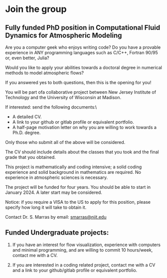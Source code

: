 # Join the group

## Fully funded PhD position in Computational Fluid Dynamics for Atmospheric Modeling
Are you a computer geek who enjoys writing code? Do you have a provable experience in ANY programming languages such as C/C++, Fortran 90/95 or, even better, Julia?

Would you like to apply your abilities towards a doctoral degree in numerical methods to model atmospheric flows?

If you answered yes to both questions, then this is the opening for you!

You will be part ofa collaborative project between New Jersey Institute of Technology and the University of Wisconsin at Madison. 

If interested: send the following documents:\
- A detailed CV.
- A link to your github or gitlab profile or equivalent portfolio.
- A half-page motivation letter on why you are willing to work towards a Ph.D. degree.

Only those who submit all of the above will be considered.

The CV should include details about the classes that you took and the final grade that you obtained.

This project is mathematically and coding intensive; a solid coding experience  and solid background in mathematics are required. No experience in atmospheric sciences is necessary.

The project will be funded for four years. You should be able to start in
January 2024. A later start may be considered.

Notice: if you require a VISA to the US to apply for this position, please specify how long it will take to obtain it.

Contact Dr. S. Marras by email: smarras@njit.edu

## Funded Undergraduate projects:
1. If you have an interest for flow visualization, experience with computers and minimal programming, and are willing to commit 10 hours/week, contact me with a CV.

2. If you are interested in a coding related project, contact me with a CV and a link to your github/gitlab profile or equivalent portfolio.